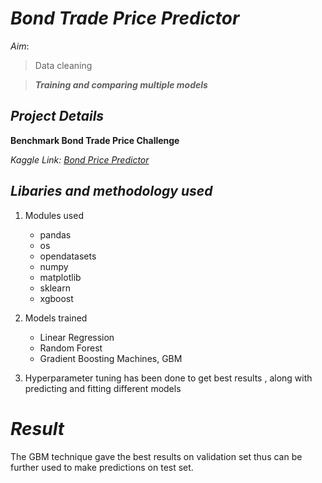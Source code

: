 # _Bond Trade Price Predictor_ 
*Aim*:

>Data cleaning 

>**_Training and comparing multiple models_**

## _Project Details_ 
**Benchmark Bond Trade Price Challenge**

_Kaggle Link: [Bond Price Predictor](https://www.kaggle.com/c/benchmark-bond-trade-price-challenge)_

## _Libaries and methodology used_
1. Modules used
   - pandas
   - os
   - opendatasets
   - numpy
   - matplotlib
   - sklearn
   - xgboost 
     
 2. Models trained
    - Linear Regression 
    - Random Forest 
    - Gradient Boosting Machines, GBM
 3. Hyperparameter tuning has been done to get best results , along with predicting and fitting different models

# _Result_
The GBM technique gave the best results on validation set thus can be further used to make predictions on test set.


   
